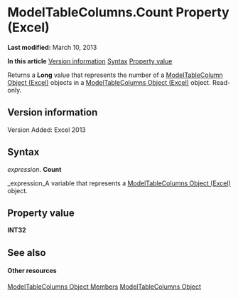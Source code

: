 
# ModelTableColumns.Count Property (Excel)

 **Last modified:** March 10, 2013

 **In this article**
 [Version information](#sectionSection0)
 [Syntax](#sectionSection1)
 [Property value](#sectionSection2)


Returns a  **Long** value that represents the number of a [ModelTableColumn Object (Excel)](8deb1b62-c089-e0c3-0320-2d4596e8f6e3.md) objects in a [ModelTableColumns Object (Excel)](6f7a0fcd-7e78-8c90-a3a1-058c803b2ee0.md) object. Read-only.


## Version information
<a name="sectionSection0"> </a>

Version Added: Excel 2013 


## Syntax
<a name="sectionSection1"> </a>

 _expression_. **Count**

 _expression_A variable that represents a  [ModelTableColumns Object (Excel)](6f7a0fcd-7e78-8c90-a3a1-058c803b2ee0.md) object.


## Property value
<a name="sectionSection2"> </a>

 **INT32**


## See also
<a name="sectionSection2"> </a>


#### Other resources


 [ModelTableColumns Object Members](d89a8782-e0f0-215b-cd0f-1fe9b6014c19.md)
 [ModelTableColumns Object](6f7a0fcd-7e78-8c90-a3a1-058c803b2ee0.md)
